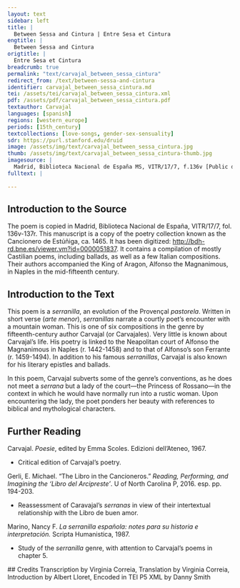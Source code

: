 ```yaml
---
layout: text
sidebar: left
title: |
  Between Sessa and Cintura | Entre Sesa et Cintura
engtitle: |
  Between Sessa and Cintura
origtitle: |
  Entre Sesa et Cintura
breadcrumb: true
permalink: "text/carvajal_between_sessa_cintura"
redirect_from: /text/between-sessa-and-cintura
identifier: carvajal_between_sessa_cintura.md
tei: /assets/tei/carvajal_between_sessa_cintura.xml
pdf: /assets/pdf/carvajal_between_sessa_cintura.pdf
textauthor: Carvajal
languages: [spanish]
regions: [western_europe]
periods: [15th_century]
textcollections: [love-songs, gender-sex-sensuality]
sdr: https://purl.stanford.edu/druid 
image: /assets/img/text/carvajal_between_sessa_cintura.jpg
thumb: /assets/img/text/carvajal_between_sessa_cintura-thumb.jpg
imagesource: |
  Madrid, Biblioteca Nacional de España MS, VITR/17/7, f.136v [Public domain]
fulltext: |
  
--- 
```

## Introduction to the Source 
<p>The poem is copied in Madrid, Biblioteca Nacional de España, VITR/17/7, fol. 136v-137r. This manuscript is a copy of the poetry collection known as the Cancionero de Estúñiga, ca. 1465. It has been digitized: <a href="http://bdh-rd.bne.es/viewer.vm?id=0000051837">http://bdh-rd.bne.es/viewer.vm?id=0000051837</a>. It contains a compilation of mostly Castilian poems, including ballads, as well as a few Italian compositions. Their authors accompanied the King of Aragon, Alfonso the Magnanimous, in Naples in the mid-fifteenth century.</p>

## Introduction to the Text 
<p>This poem is a <em>serranilla</em>, an evolution of the Provençal <em>pastorela</em>. Written in short verse (<em>arte menor</em>), <em>serranillas</em> narrate a courtly poet’s encounter with a mountain woman. This is one of six compositions in the genre by fifteenth-century author Carvajal (or Carvajales). Very little is known about Carvajal’s life. His poetry is linked to the Neapolitan court of Alfonso the Magnanimous in Naples (r. 1442-1458) and to that of Alfonso’s son Ferrante (r. 1459-1494). In addition to his famous <em>serranillas</em>, Carvajal is also known for his literary epistles and ballads.</p> <p>In this poem, Carvajal subverts some of the genre’s conventions, as he does not meet a <em>serrana</em> but a lady of the court—the Princess of Rossano—in the context in which he would have normally run into a rustic woman. Upon encountering the lady, the poet ponders her beauty with references to biblical and mythological characters.</p>

## Further Reading 
<p>Carvajal. <em>Poesie</em>, edited by Emma Scoles. Edizioni dell’Ateneo, 1967.</p> <ul> <li>Critical edition of Carvajal’s poetry.</li> </ul> <p>Gerli, E. Michael. “The Libro in the Cancioneros.” <em>Reading, Performing, and Imagining the ‘Libro del Arcipreste’</em>. U of North Carolina P, 2016. esp. pp. 194-203.</p> <ul> <li>Reassessment of Caravajal’s <em>serranas</em> in view of their intertextual relationship with the Libro de buen amor.</li> </ul> <p>Marino, Nancy F. <em>La serranilla española: notes para su historia e interpretación.</em> Scripta Humanistica, 1987.</p> <ul> <li>Study of the <em>serranilla</em> genre, with attention to Carvajal’s poems in chapter 5.</li> </ul>
## Credits
Transcription by Virginia Correia, Translation by Virginia Correia, Introduction by Albert Lloret, Encoded in TEI P5 XML by Danny Smith
